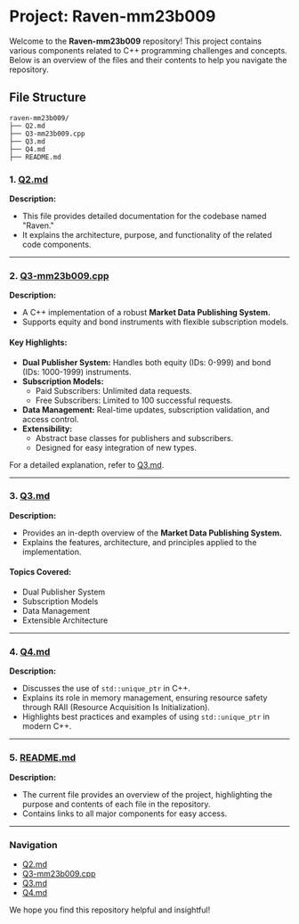 # Project: Raven-mm23b009

Welcome to the **Raven-mm23b009** repository! This project contains various components related to C++ programming challenges and concepts. Below is an overview of the files and their contents to help you navigate the repository.

## File Structure

```
raven-mm23b009/
├── Q2.md
├── Q3-mm23b009.cpp
├── Q3.md
├── Q4.md
├── README.md
```

### 1. [Q2.md](./Q2.md)

**Description:**
- This file provides detailed documentation for the codebase named "Raven."
- It explains the architecture, purpose, and functionality of the related code components.

---

### 2. [Q3-mm23b009.cpp](./Q3-mm23b009.cpp)

**Description:**
- A C++ implementation of a robust **Market Data Publishing System.**
- Supports equity and bond instruments with flexible subscription models.

#### Key Highlights:
- **Dual Publisher System:** Handles both equity (IDs: 0-999) and bond (IDs: 1000-1999) instruments.
- **Subscription Models:**
  - Paid Subscribers: Unlimited data requests.
  - Free Subscribers: Limited to 100 successful requests.
- **Data Management:** Real-time updates, subscription validation, and access control.
- **Extensibility:**
  - Abstract base classes for publishers and subscribers.
  - Designed for easy integration of new types.

For a detailed explanation, refer to [Q3.md](./Q3.md).

---

### 3. [Q3.md](./Q3.md)

**Description:**
- Provides an in-depth overview of the **Market Data Publishing System.**
- Explains the features, architecture, and principles applied to the implementation.

#### Topics Covered:
- Dual Publisher System
- Subscription Models
- Data Management
- Extensible Architecture

---

### 4. [Q4.md](./Q4.md)

**Description:**
- Discusses the use of `std::unique_ptr` in C++.
- Explains its role in memory management, ensuring resource safety through RAII (Resource Acquisition Is Initialization).
- Highlights best practices and examples of using `std::unique_ptr` in modern C++.

---

### 5. [README.md](./README.md)

**Description:**
- The current file provides an overview of the project, highlighting the purpose and contents of each file in the repository.
- Contains links to all major components for easy access.

---

### Navigation
- [Q2.md](./Q2.md)
- [Q3-mm23b009.cpp](./Q3-mm23b009.cpp)
- [Q3.md](./Q3.md)
- [Q4.md](./Q4.md)

We hope you find this repository helpful and insightful!
